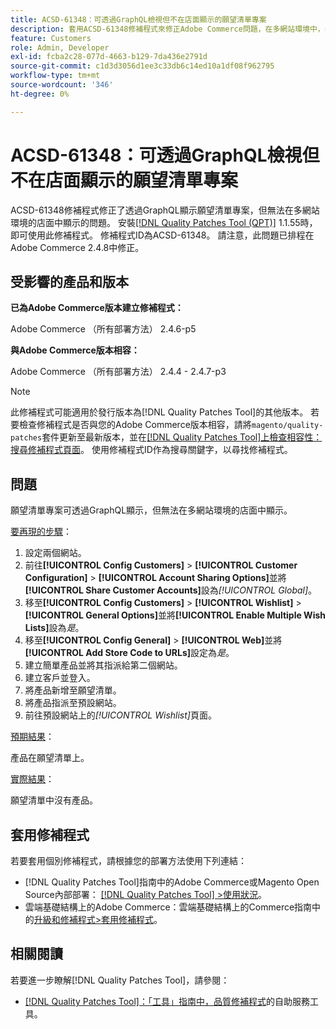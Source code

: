 ```yaml
---
title: ACSD-61348：可透過GraphQL檢視但不在店面顯示的願望清單專案
description: 套用ACSD-61348修補程式來修正Adobe Commerce問題，在多網站環境中，希望清單專案可透過GraphQL顯示，但不會顯示在店面上。
feature: Customers
role: Admin, Developer
exl-id: fcba2c28-077d-4663-b129-7da436e2791d
source-git-commit: c1d3d3056d1ee3c33db6c14ed10a1df08f962795
workflow-type: tm+mt
source-wordcount: '346'
ht-degree: 0%

---
```


# ACSD-61348：可透過GraphQL檢視但不在店面顯示的願望清單專案

ACSD-61348修補程式修正了透過GraphQL顯示願望清單專案，但無法在多網站環境的店面中顯示的問題。 安裝[[!DNL Quality Patches Tool (QPT)]](/help/tools/quality-patches-tool/quality-patches-tool-to-self-serve-quality-patches.md) 1.1.55時，即可使用此修補程式。 修補程式ID為ACSD-61348。 請注意，此問題已排程在Adobe Commerce 2.4.8中修正。

## 受影響的產品和版本

**已為Adobe Commerce版本建立修補程式：**

Adobe Commerce （所有部署方法） 2.4.6-p5

**與Adobe Commerce版本相容：**

Adobe Commerce （所有部署方法） 2.4.4 - 2.4.7-p3

>[!NOTE]
>
>此修補程式可能適用於發行版本為[!DNL Quality Patches Tool]的其他版本。 若要檢查修補程式是否與您的Adobe Commerce版本相容，請將`magento/quality-patches`套件更新至最新版本，並在[[!DNL Quality Patches Tool]上檢查相容性：搜尋修補程式頁面](https://experienceleague.adobe.com/tools/commerce-quality-patches/index.html?lang=zh-Hant)。 使用修補程式ID作為搜尋關鍵字，以尋找修補程式。

## 問題

願望清單專案可透過GraphQL顯示，但無法在多網站環境的店面中顯示。

<u>要再現的步驟</u>：

1. 設定兩個網站。
1. 前往&#x200B;**[!UICONTROL Config Customers]** > **[!UICONTROL Customer Configuration]** > **[!UICONTROL Account Sharing Options]**&#x200B;並將&#x200B;**[!UICONTROL Share Customer Accounts]**&#x200B;設為&#x200B;*[!UICONTROL Global]*。
1. 移至&#x200B;**[!UICONTROL Config Customers]** > **[!UICONTROL Wishlist]** > **[!UICONTROL General Options]**&#x200B;並將&#x200B;**[!UICONTROL Enable Multiple Wish Lists]**&#x200B;設為&#x200B;*是*。
1. 移至&#x200B;**[!UICONTROL Config General]** > **[!UICONTROL Web]**&#x200B;並將&#x200B;**[!UICONTROL Add Store Code to URLs]**&#x200B;設定為&#x200B;*是*。
1. 建立簡單產品並將其指派給第二個網站。
1. 建立客戶並登入。
1. 將產品新增至願望清單。
1. 將產品指派至預設網站。
1. 前往預設網站上的&#x200B;*[!UICONTROL Wishlist]*&#x200B;頁面。

<u>預期結果</u>：

產品在願望清單上。

<u>實際結果</u>：

願望清單中沒有產品。

## 套用修補程式

若要套用個別修補程式，請根據您的部署方法使用下列連結：

* [!DNL Quality Patches Tool]指南中的Adobe Commerce或Magento Open Source內部部署： [[!DNL Quality Patches Tool] >使用狀況](/help/tools/quality-patches-tool/usage.md)。
* 雲端基礎結構上的Adobe Commerce：雲端基礎結構上的Commerce指南中的[升級和修補程式>套用修補程式](https://experienceleague.adobe.com/docs/commerce-cloud-service/user-guide/develop/upgrade/apply-patches.html?lang=zh-Hant)。

## 相關閱讀

若要進一步瞭解[!DNL Quality Patches Tool]，請參閱：

* [[!DNL Quality Patches Tool]：「工具」指南中，品質修補程式](/help/tools/quality-patches-tool/quality-patches-tool-to-self-serve-quality-patches.md)的自助服務工具。

